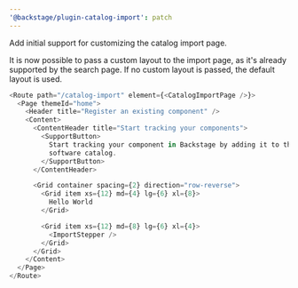 ```yaml
---
'@backstage/plugin-catalog-import': patch
---
```


Add initial support for customizing the catalog import page.

It is now possible to pass a custom layout to the import page, as it's already
supported by the search page. If no custom layout is passed, the default layout
is used.

```typescript
<Route path="/catalog-import" element={<CatalogImportPage />}>
  <Page themeId="home">
    <Header title="Register an existing component" />
    <Content>
      <ContentHeader title="Start tracking your components">
        <SupportButton>
          Start tracking your component in Backstage by adding it to the
          software catalog.
        </SupportButton>
      </ContentHeader>

      <Grid container spacing={2} direction="row-reverse">
        <Grid item xs={12} md={4} lg={6} xl={8}>
          Hello World
        </Grid>

        <Grid item xs={12} md={8} lg={6} xl={4}>
          <ImportStepper />
        </Grid>
      </Grid>
    </Content>
  </Page>
</Route>
```
